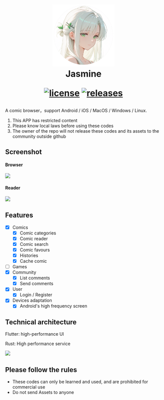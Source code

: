 <div align="center">
  <h1 align="center">
    <img src="lib/assets/avatar.png" width="200">
    <br/>
    Jasmine 

[![license](https://img.shields.io/github/license/ComicSparks/jasmine)](https://raw.githubusercontent.com/niuhuan/wild/master/LICENSE)
[![releases](https://img.shields.io/github/v/release/ComicSparks/jasmine)](https://github.com/niuhuan/wild/releases)
  </h1>
</div>

A comic browser，support Android / iOS / MacOS / Windows / Linux.


1. This APP has restricted content
2. Please know local laws before using these codes
3. The owner of the repo will not release these codes and its assets to the community outside github

## Screenshot

#### Browser

![](images/app_screen.png)

#### Reader

![](images/reader_screen.png)

## Features

- [x] Comics
  - [x] Comic categories
  - [x] Comic reader
  - [x] Comic search
  - [x] Comic favours
  - [x] Histories
  - [x] Cache comic
- [ ] Games
- [x] Community
  - [x] List comments
  - [x] Send comments
- [x] User
  - [x] Login / Register
- [x] Devices adaptation
  - [x] Android's high frequency screen

## Technical architecture

Flutter: high-performance UI

Rust: High performance service

![](images/technologies.png)

## Please follow the rules

- These codes can only be learned and used, and are prohibited for commercial use
- Do not send Assets to anyone

